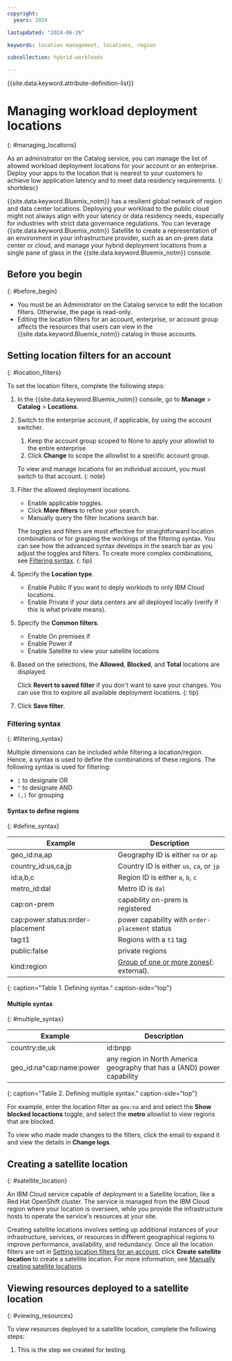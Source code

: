```yaml
---
copyright:
  years: 2024

lastupdated: "2024-06-26"

keywords: location management, locations, region

subcollection: hybrid-workloads

---
```


{{site.data.keyword.attribute-definition-list}}


# Managing workload deployment locations
{: #managing_locations}

As an administrator on the Catalog service, you can manage the list of allowed workload deployment locations for your account or an enterprise. Deploy your apps to the location that is nearest to your customers to achieve low application latency and to meet data residency requirements.
{: shortdesc}

{{site.data.keyword.Bluemix_notm}} has a resilient global network of region and data center locations. Deploying your workload to the public cloud might not always align with your latency or data residency needs, especially for industries with strict data governance regulations. You can leverage {{site.data.keyword.Bluemix_notm}} Satellite to create a representation of an environment in your infrastructure provider, such as an on-prem data center or cloud, and manage your hybrid deployment locations from a single pane of glass in the {{site.data.keyword.Bluemix_notm}} console.

## Before you begin
{: #before_begin}

- You must be an Administrator on the Catalog service to edit the location filters. Otherwise, the page is read-only.
- Editing the location filters for an account, enterprise, or account group affects the resources that users can view in the {{site.data.keyword.Bluemix_notm}} catalog in those accounts.

## Setting location filters for an account
{: #location_filters}

To set the location filters, complete the following steps:

1. In the {{site.data.keyword.Bluemix_notm}} console, go to **Manage** > **Catalog** > **Locations**.
1. Switch to the enterprise account, if applicable, by using the account switcher.
   1. Keep the account group scoped to None to apply your allowlist to the entire enterprise.
   1. Click **Change** to scope the allowlist to a specific account group.

   To view and manage locations for an individual account, you must switch to that account.
   {: note}

1. Filter the allowed deployment locations.
   * Enable applicable toggles.
   * Click **More filters** to refine your search.
   * Manually query the filter locations search bar.

   The toggles and filters are most effective for straightforward location combinations or for grasping the workings of the filtering syntax. You can see how the advanced syntax develops in the search bar as you adjust the toggles and filters. To create more complex combinations, see [Filtering syntax](/docs-draft/hybrid-workloads?topic=hybrid-workloads-managing_locations#filtering_syntax).
   {: tip}

1. Specify the **Location type**.
   - Enable Public if you want to deply worklods to only IBM Cloud locations.
   - Enable Private if your data centers are all deployed locally (verify if this is what private means).
1. Specify the **Common filters**.
   - Enable On premises if
   - Enable Power if
   - Enable Satellite to view your satellite locations
1. Based on the selections, the **Allowed**, **Blocked**, and **Total** locations are displayed.

   Click **Revert to saved filter** if you don't want to save your changes. You can use this to explore all available deployment locations.
   {: tip}

1. Click **Save filter**.

### Filtering syntax
{: #filtering_syntax}

Multiple dimensions can be included while filtering a location/region. Hence, a syntax is used to define the combinations of these regions. The following syntax is used for filtering:
* `|` to designate OR
* `^` to designate AND
* `(,)` for grouping

#### Syntax to define regions
{: #define_syntax}

| Example | Description |
|---------------|-------------|
| geo_id:na,ap | Geography ID is either `na` or `ap` |
| country_id:us,ca,jp | Country ID is either `us`, `ca`, or `jp` |
| id:a,b,c | Region ID is either `a`, `b`, `c` |
| metro_id:dal | Metro ID is `dal` |
| cap:on-prem | capability on-prem is registered |
| cap:power.status:order-placement | power capability with `order-placement` status |
| tag:t1 | Regions with a `t1` tag |
| public:false | private regions |
| kind:region| [Group of one or more zones](https://github.ibm.com/ibmcloud/content-catalog/blob/master/design-docs/regions.md#filters){: external}.
{: caption="Table 1. Defining syntax." caption-side="top"}

#### Multiple syntax
{: #multiple_syntax}

| Example | Description |
|---------------|-------------|
| country:de,uk|id:bnpp | All regions in `de` or `uk` countries as well as (OR) region (id) `bnpp`|
| geo_id:na^cap:name:power | any region in North America geography that has a (AND) power capability |
{: caption="Table 2. Defining multiple syntax." caption-side="top"}

For example, enter the location filter as `geo:na` and and select the **Show blocked locactions** toggle, and select the **metro** allowlist to view regions that are blocked.

To view who made made changes to the filters, click the email to expand it and view the details in **Change logs**.

## Creating a satellite location
{: #satellite_location}

An IBM Cloud service capable of deployment in a Satellite location, like a Red Hat OpenShift cluster. The service is managed from the IBM Cloud region where your location is overseen, while you provide the infrastructure hosts to operate the service's resources at your site.

Creating satellite locations involves setting up additional instances of your infrastructure, services, or resources in different geographical regions to improve performance, availability, and redundancy. Once all the location filters are set in [Setting location filters for an account](/docs/hybrid-workloads?topic=hybrid-workloads-managing_locations), click **Create satellite location** to create a satellite location. For more information, see [Manually creating satellite locations](/docs/satellite?topic=satellite-loc-manual-create).

## Viewing resources deployed to a satellite location
{: #viewing_resources}


To view resources deployed to a satellite location, complete the following steps:
1. This is the step we created for testing.

